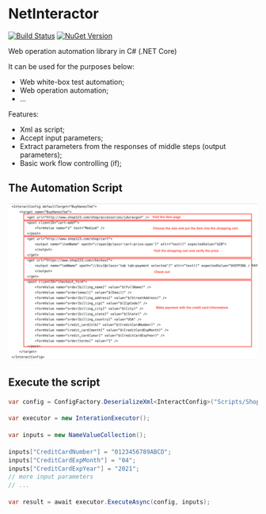 # NetInteractor
[![Build Status](https://travis-ci.org/kerryjiang/NetInteractor.svg?branch=master)](https://travis-ci.org/kerryjiang/NetInteractor)
[![NuGet Version](https://img.shields.io/nuget/v/NetInteractor.Core.svg?style=flat)](https://www.nuget.org/packages/NetInteractor.Core/)

Web operation automation library in C# (.NET Core)

It can be used for the purposes below:
* Web white-box test automation;
* Web operation automation;
* ...

Features:
* Xml as script;
* Accept input parameters;
* Extract parameters from the responses of middle steps (output parameters);
* Basic work flow controlling (if);


## The Automation Script

![Shop](assets/config.png)


## Execute the script
```csharp
var config = ConfigFactory.DeserializeXml<InteractConfig>("Scripts/Shop.config");

var executor = new InterationExecutor();

var inputs = new NameValueCollection();

inputs["CreditCardNumber"] = "0123456789ABCD";
inputs["CreditCardExpMonth"] = "04";
inputs["CreditCardExpYear"] = "2021";
// more input parameters
// ...

var result = await executor.ExecuteAsync(config, inputs);

```

